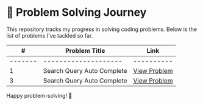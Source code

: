 # 🌟 Problem Solving Journey

This repository tracks my progress in solving coding problems. Below is the list of problems I've tackled so far.

| **#** | **Problem Title** | **Link** |
|-------|--------------------|----------|
|-------|--------------------|----------|
| 1 | Search Query Auto Complete | [View Problem](https://www.geeksforgeeks.org/problems/search-query-auto-complete/0?category[]=Strings&problemStatus=unsolved&difficulty[]=2&page=1&query=category[]StringsproblemStatusunsolveddifficulty[]2page1category[]Str) |
| 3 | Search Query Auto Complete | <a href='https://www.geeksforgeeks.org/problems/search-query-auto-complete/0?category[]=Strings&problemStatus=unsolved&difficulty[]=2&page=1&query=category[]StringsproblemStatusunsolveddifficulty[]2page1category[]Str' target='_blank'>View Problem</a> |

Happy problem-solving! 🚀